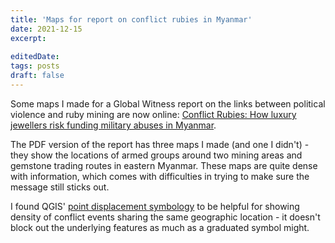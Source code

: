 ```yaml
---
title: 'Maps for report on conflict rubies in Myanmar'
date: 2021-12-15
excerpt: 
 
editedDate:
tags: posts
draft: false
---
```


Some maps I made for a Global Witness report on the links between political violence and ruby mining are now online: [Conflict Rubies: How luxury jewellers risk funding military abuses in Myanmar](https://www.globalwitness.org/en/campaigns/natural-resource-governance/conflict-rubies-how-luxury-jewellers-risk-funding-military-abuses-myanmar/). 

The PDF version of the report has three maps I made (and one I didn't) - they show the locations of armed groups around two mining areas and gemstone trading routes in eastern Myanmar. These maps are quite dense with information, which comes with difficulties in trying to make sure the message still sticks out. 

I found QGIS' [point displacement symbology](https://docs.qgis.org/3.28/en/docs/user_manual/working_with_vector/vector_properties.html#point-displacement-renderer) to be helpful for showing density of conflict events sharing the same geographic location - it doesn't block out the underlying features as much as a graduated symbol might.
